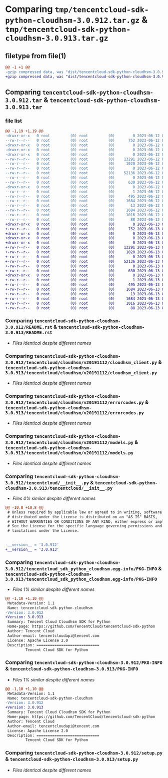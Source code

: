 # Comparing `tmp/tencentcloud-sdk-python-cloudhsm-3.0.912.tar.gz` & `tmp/tencentcloud-sdk-python-cloudhsm-3.0.913.tar.gz`

## filetype from file(1)

```diff
@@ -1 +1 @@
-gzip compressed data, was "dist/tencentcloud-sdk-python-cloudhsm-3.0.912.tar", last modified: Mon Jun 12 02:59:58 2023, max compression
+gzip compressed data, was "dist/tencentcloud-sdk-python-cloudhsm-3.0.913.tar", last modified: Tue Jun 13 02:07:49 2023, max compression
```

## Comparing `tencentcloud-sdk-python-cloudhsm-3.0.912.tar` & `tencentcloud-sdk-python-cloudhsm-3.0.913.tar`

### file list

```diff
@@ -1,19 +1,19 @@
-drwxr-xr-x   0 root         (0) root         (0)        0 2023-06-12 02:59:58.000000 tencentcloud-sdk-python-cloudhsm-3.0.912/
--rw-r--r--   0 root         (0) root         (0)      752 2023-06-12 02:59:58.000000 tencentcloud-sdk-python-cloudhsm-3.0.912/README.rst
-drwxr-xr-x   0 root         (0) root         (0)        0 2023-06-12 02:59:58.000000 tencentcloud-sdk-python-cloudhsm-3.0.912/tencentcloud/
-drwxr-xr-x   0 root         (0) root         (0)        0 2023-06-12 02:59:58.000000 tencentcloud-sdk-python-cloudhsm-3.0.912/tencentcloud/cloudhsm/
-drwxr-xr-x   0 root         (0) root         (0)        0 2023-06-12 02:59:58.000000 tencentcloud-sdk-python-cloudhsm-3.0.912/tencentcloud/cloudhsm/v20191112/
--rw-r--r--   0 root         (0) root         (0)    13291 2023-06-12 02:59:58.000000 tencentcloud-sdk-python-cloudhsm-3.0.912/tencentcloud/cloudhsm/v20191112/cloudhsm_client.py
--rw-r--r--   0 root         (0) root         (0)     1020 2023-06-12 02:59:58.000000 tencentcloud-sdk-python-cloudhsm-3.0.912/tencentcloud/cloudhsm/v20191112/errorcodes.py
--rw-r--r--   0 root         (0) root         (0)        0 2023-06-12 02:59:58.000000 tencentcloud-sdk-python-cloudhsm-3.0.912/tencentcloud/cloudhsm/v20191112/__init__.py
--rw-r--r--   0 root         (0) root         (0)    52136 2023-06-12 02:59:58.000000 tencentcloud-sdk-python-cloudhsm-3.0.912/tencentcloud/cloudhsm/v20191112/models.py
--rw-r--r--   0 root         (0) root         (0)        0 2023-06-12 02:59:58.000000 tencentcloud-sdk-python-cloudhsm-3.0.912/tencentcloud/cloudhsm/__init__.py
--rw-r--r--   0 root         (0) root         (0)      630 2023-06-12 02:59:58.000000 tencentcloud-sdk-python-cloudhsm-3.0.912/tencentcloud/__init__.py
-drwxr-xr-x   0 root         (0) root         (0)        0 2023-06-12 02:59:58.000000 tencentcloud-sdk-python-cloudhsm-3.0.912/tencentcloud_sdk_python_cloudhsm.egg-info/
--rw-r--r--   0 root         (0) root         (0)        1 2023-06-12 02:59:58.000000 tencentcloud-sdk-python-cloudhsm-3.0.912/tencentcloud_sdk_python_cloudhsm.egg-info/dependency_links.txt
--rw-r--r--   0 root         (0) root         (0)      495 2023-06-12 02:59:58.000000 tencentcloud-sdk-python-cloudhsm-3.0.912/tencentcloud_sdk_python_cloudhsm.egg-info/SOURCES.txt
--rw-r--r--   0 root         (0) root         (0)     1684 2023-06-12 02:59:58.000000 tencentcloud-sdk-python-cloudhsm-3.0.912/tencentcloud_sdk_python_cloudhsm.egg-info/PKG-INFO
--rw-r--r--   0 root         (0) root         (0)       13 2023-06-12 02:59:58.000000 tencentcloud-sdk-python-cloudhsm-3.0.912/tencentcloud_sdk_python_cloudhsm.egg-info/top_level.txt
--rw-r--r--   0 root         (0) root         (0)     1684 2023-06-12 02:59:58.000000 tencentcloud-sdk-python-cloudhsm-3.0.912/PKG-INFO
--rw-r--r--   0 root         (0) root         (0)     1016 2023-06-12 02:59:58.000000 tencentcloud-sdk-python-cloudhsm-3.0.912/setup.py
--rw-r--r--   0 root         (0) root         (0)       88 2023-06-12 02:59:58.000000 tencentcloud-sdk-python-cloudhsm-3.0.912/setup.cfg
+drwxr-xr-x   0 root         (0) root         (0)        0 2023-06-13 02:07:49.000000 tencentcloud-sdk-python-cloudhsm-3.0.913/
+-rw-r--r--   0 root         (0) root         (0)      752 2023-06-13 02:07:49.000000 tencentcloud-sdk-python-cloudhsm-3.0.913/README.rst
+drwxr-xr-x   0 root         (0) root         (0)        0 2023-06-13 02:07:49.000000 tencentcloud-sdk-python-cloudhsm-3.0.913/tencentcloud/
+drwxr-xr-x   0 root         (0) root         (0)        0 2023-06-13 02:07:49.000000 tencentcloud-sdk-python-cloudhsm-3.0.913/tencentcloud/cloudhsm/
+drwxr-xr-x   0 root         (0) root         (0)        0 2023-06-13 02:07:49.000000 tencentcloud-sdk-python-cloudhsm-3.0.913/tencentcloud/cloudhsm/v20191112/
+-rw-r--r--   0 root         (0) root         (0)    13291 2023-06-13 02:07:49.000000 tencentcloud-sdk-python-cloudhsm-3.0.913/tencentcloud/cloudhsm/v20191112/cloudhsm_client.py
+-rw-r--r--   0 root         (0) root         (0)     1020 2023-06-13 02:07:49.000000 tencentcloud-sdk-python-cloudhsm-3.0.913/tencentcloud/cloudhsm/v20191112/errorcodes.py
+-rw-r--r--   0 root         (0) root         (0)        0 2023-06-13 02:07:49.000000 tencentcloud-sdk-python-cloudhsm-3.0.913/tencentcloud/cloudhsm/v20191112/__init__.py
+-rw-r--r--   0 root         (0) root         (0)    52136 2023-06-13 02:07:49.000000 tencentcloud-sdk-python-cloudhsm-3.0.913/tencentcloud/cloudhsm/v20191112/models.py
+-rw-r--r--   0 root         (0) root         (0)        0 2023-06-13 02:07:49.000000 tencentcloud-sdk-python-cloudhsm-3.0.913/tencentcloud/cloudhsm/__init__.py
+-rw-r--r--   0 root         (0) root         (0)      630 2023-06-13 02:07:49.000000 tencentcloud-sdk-python-cloudhsm-3.0.913/tencentcloud/__init__.py
+drwxr-xr-x   0 root         (0) root         (0)        0 2023-06-13 02:07:49.000000 tencentcloud-sdk-python-cloudhsm-3.0.913/tencentcloud_sdk_python_cloudhsm.egg-info/
+-rw-r--r--   0 root         (0) root         (0)        1 2023-06-13 02:07:49.000000 tencentcloud-sdk-python-cloudhsm-3.0.913/tencentcloud_sdk_python_cloudhsm.egg-info/dependency_links.txt
+-rw-r--r--   0 root         (0) root         (0)      495 2023-06-13 02:07:49.000000 tencentcloud-sdk-python-cloudhsm-3.0.913/tencentcloud_sdk_python_cloudhsm.egg-info/SOURCES.txt
+-rw-r--r--   0 root         (0) root         (0)     1684 2023-06-13 02:07:49.000000 tencentcloud-sdk-python-cloudhsm-3.0.913/tencentcloud_sdk_python_cloudhsm.egg-info/PKG-INFO
+-rw-r--r--   0 root         (0) root         (0)       13 2023-06-13 02:07:49.000000 tencentcloud-sdk-python-cloudhsm-3.0.913/tencentcloud_sdk_python_cloudhsm.egg-info/top_level.txt
+-rw-r--r--   0 root         (0) root         (0)     1684 2023-06-13 02:07:49.000000 tencentcloud-sdk-python-cloudhsm-3.0.913/PKG-INFO
+-rw-r--r--   0 root         (0) root         (0)     1016 2023-06-13 02:07:49.000000 tencentcloud-sdk-python-cloudhsm-3.0.913/setup.py
+-rw-r--r--   0 root         (0) root         (0)       88 2023-06-13 02:07:49.000000 tencentcloud-sdk-python-cloudhsm-3.0.913/setup.cfg
```

### Comparing `tencentcloud-sdk-python-cloudhsm-3.0.912/README.rst` & `tencentcloud-sdk-python-cloudhsm-3.0.913/README.rst`

 * *Files identical despite different names*

### Comparing `tencentcloud-sdk-python-cloudhsm-3.0.912/tencentcloud/cloudhsm/v20191112/cloudhsm_client.py` & `tencentcloud-sdk-python-cloudhsm-3.0.913/tencentcloud/cloudhsm/v20191112/cloudhsm_client.py`

 * *Files identical despite different names*

### Comparing `tencentcloud-sdk-python-cloudhsm-3.0.912/tencentcloud/cloudhsm/v20191112/errorcodes.py` & `tencentcloud-sdk-python-cloudhsm-3.0.913/tencentcloud/cloudhsm/v20191112/errorcodes.py`

 * *Files identical despite different names*

### Comparing `tencentcloud-sdk-python-cloudhsm-3.0.912/tencentcloud/cloudhsm/v20191112/models.py` & `tencentcloud-sdk-python-cloudhsm-3.0.913/tencentcloud/cloudhsm/v20191112/models.py`

 * *Files identical despite different names*

### Comparing `tencentcloud-sdk-python-cloudhsm-3.0.912/tencentcloud/__init__.py` & `tencentcloud-sdk-python-cloudhsm-3.0.913/tencentcloud/__init__.py`

 * *Files 0% similar despite different names*

```diff
@@ -10,8 +10,8 @@
 # Unless required by applicable law or agreed to in writing, software
 # distributed under the License is distributed on an "AS IS" BASIS,
 # WITHOUT WARRANTIES OR CONDITIONS OF ANY KIND, either express or implied.
 # See the License for the specific language governing permissions and
 # limitations under the License.
 
 
-__version__ = '3.0.912'
+__version__ = '3.0.913'
```

### Comparing `tencentcloud-sdk-python-cloudhsm-3.0.912/tencentcloud_sdk_python_cloudhsm.egg-info/PKG-INFO` & `tencentcloud-sdk-python-cloudhsm-3.0.913/tencentcloud_sdk_python_cloudhsm.egg-info/PKG-INFO`

 * *Files 1% similar despite different names*

```diff
@@ -1,10 +1,10 @@
 Metadata-Version: 1.1
 Name: tencentcloud-sdk-python-cloudhsm
-Version: 3.0.912
+Version: 3.0.913
 Summary: Tencent Cloud Cloudhsm SDK for Python
 Home-page: https://github.com/TencentCloud/tencentcloud-sdk-python
 Author: Tencent Cloud
 Author-email: tencentcloudapi@tencent.com
 License: Apache License 2.0
 Description: ============================
         Tencent Cloud SDK for Python
```

### Comparing `tencentcloud-sdk-python-cloudhsm-3.0.912/PKG-INFO` & `tencentcloud-sdk-python-cloudhsm-3.0.913/PKG-INFO`

 * *Files 1% similar despite different names*

```diff
@@ -1,10 +1,10 @@
 Metadata-Version: 1.1
 Name: tencentcloud-sdk-python-cloudhsm
-Version: 3.0.912
+Version: 3.0.913
 Summary: Tencent Cloud Cloudhsm SDK for Python
 Home-page: https://github.com/TencentCloud/tencentcloud-sdk-python
 Author: Tencent Cloud
 Author-email: tencentcloudapi@tencent.com
 License: Apache License 2.0
 Description: ============================
         Tencent Cloud SDK for Python
```

### Comparing `tencentcloud-sdk-python-cloudhsm-3.0.912/setup.py` & `tencentcloud-sdk-python-cloudhsm-3.0.913/setup.py`

 * *Files identical despite different names*

